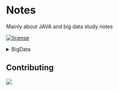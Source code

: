 

# Notes

Mainly about JAVA and big data study notes



<p>
  <a href="https://img.shields.io/github/license/jiachuanH/Notes.git">
    <img src="https://img.shields.io/github/license/jiachuanH/Notes.git" alt="license" />
  </a>
</p>





 <details>
<summary>BigData</summary>
  <ul>
    <li><a href="BigData/Canal/1、Canal/Canal.md">Canal</a></li>
  </ul>
</details>




## Contributing
<a href="https://github.com/jiachuanH/Notes/graphs/contributors">
  <img src="https://contrib.rocks/image?repo=jiachuanH/Notes" />
</a>

